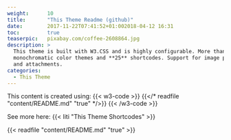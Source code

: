 ```yaml
---
weight:      10
title:       "This Theme Readme (github)"
date:        2017-11-22T07:41:52+01:002018-04-12 16:31
toc:         true
teaserpic:   pixabay.com/coffee-2608864.jpg
description: >
  This theme is built with W3.CSS and is highly configurable. More than **50**
  monochromatic color themes and **25** shortcodes. Support for image processing
  and attachments.
categories:
  - This Theme
---
```


This content is created using:
{{< w3-code >}}
{{</* readfile "content/README.md" "true" */>}}
{{< /w3-code >}}

See more here: {{< liti "This Theme Shortcodes" >}}

{{< readfile "content/README.md" "true" >}}


